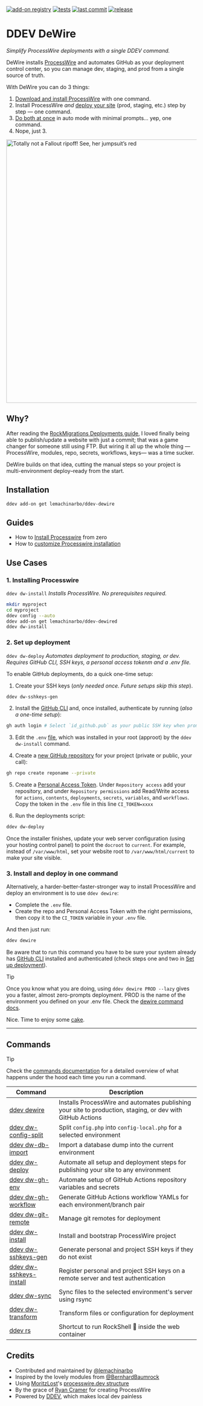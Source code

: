 [![add-on registry](https://img.shields.io/badge/DDEV-Add--on_Registry-blue)](https://addons.ddev.com)
[![tests](https://github.com/lemachinarbo/ddev-dewire/actions/workflows/tests.yml/badge.svg?branch=main)](https://github.com/lemachinarbo/ddev-dewire/actions/workflows/tests.yml?query=branch%3Amain)
[![last commit](https://img.shields.io/github/last-commit/lemachinarbo/ddev-DeWire)](https://github.com/lemachinarbo/ddev-dewire/commits)
[![release](https://img.shields.io/github/v/release/lemachinarbo/ddev-dewire)](https://github.com/lemachinarbo/ddev-dewire/releases/latest)

# DDEV DeWire
*Simplify ProcessWire deployments with a single DDEV command.*

DeWire installs [ProcessWire](https://github.com/processwire/processwire) and automates GitHub as your deployment control center, so you can manage dev, staging, and prod from a single source of truth.


With DeWire you can do 3 things:

1. [Download and install ProcessWire](#1-installing-processwire) with one command.
2. Install ProcessWire *and* [deploy your site](#2-set-up-deployment) (prod, staging, etc.) step by step — one command.
3. [Do both at once](#3-install-and-deploy-in-one-command) in auto mode with minimal prompts… yep, one command.
4. Nope, just 3.

<img width="1200" height="695" alt="Totally not a Fallout ripoff! See, her jumpsuit’s red" src="https://github.com/user-attachments/assets/5032c77b-5a37-4970-819e-5fbbab66b360" />


## Why?

After reading the [RockMigrations Deployments guide](https://www.baumrock.com/en/processwire/modules/rockmigrations/docs/deploy/#update-config.php), I loved finally being able to publish/update a website with just a commit; that was a game changer for someone still using FTP. But wiring it all up the whole thing —ProcessWire, modules, repo, secrets, workflows, keys— was a time sucker.

DeWire builds on that idea, cutting the manual steps so your project is multi-environment deploy–ready from the start.


## Installation

```bash
ddev add-on get lemachinarbo/ddev-dewire
```

## Guides

- How to [Install Processwire](https://github.com/lemachinarbo/ddev-dewire/wiki/(How-to)-Install-Processwire) from zero
- How to [customize Processwire installation](https://github.com/lemachinarbo/ddev-dewire/wiki/(How-to)-Install-Processwire#customizing-your-installation)


## Use Cases

### 1. Installing Processwire

`ddev dw-install` *Installs ProcessWire. No prerequisites required.*

```bash
mkdir myproject
cd myproject
ddev config --auto
ddev add-on get lemachinarbo/ddev-dewired
ddev dw-install
```

### 2. Set up deployment

`ddev dw-deploy` *Automates deployment to production, staging, or dev. Requires GitHub CLI, SSH keys, a personal access tokenm and a .env file.*

To enable GitHub deployments, do a quick one-time setup:

1. Create your SSH keys (*only needed once. Future setups skip this step*).

```sh
ddev dw-sshkeys-gen
```

2. Install the [GitHub CLI](https://github.com/cli/cli#installation) and, once installed, authenticate by running (*also a one-time setup*):

```sh
gh auth login # Select `id_github.pub` as your public SSH key when prompted.
```

3. Edit the `.env` [file](https://raw.githubusercontent.com/lemachinarbo/ddev-compwser/dev/compwser/templates/.env.example), which was installed in your root (approot) by the `ddev dw-install` command.

2. Create a [new GitHub repository](https://github.com/new) for your project (private or public, your call):

```sh
gh repo create reponame --private

```

5. Create a [Personal Access Token](https://github.com/settings/personal-access-tokens). Under `Repository access` add your repository, and under `Repository permissions` add Read/Write access for `actions`, `contents`, `deployments`, `secrets`, `variables`, and `workflows`.
Copy the token in the `.env` file in this line `CI_TOKEN=xxxx`

6. Run the deployments script:

```sh
ddev dw-deploy
```

Once the installer finishes, update your web server configuration (using your hosting control panel) to point the `docroot` to `current`. For example, instead of `/var/www/html`, set your website root to `/var/www/html/current` to make your site visible.


### 3. Install and deploy in one command
Alternatively, a harder-better-faster-stronger way to install ProcessWire and deploy an environment is to use `ddev dewire`:

- Complete the `.env` file.
- Create the repo and Personal Access Token with the right permissions, then copy it to the `CI_TOKEN` variable in your `.env` file.

And then just run:

```sh
ddev dewire
```

Be aware that to run this command you have to be sure your system already has [GitHub CLI](https://github.com/cli/cli#installation) installed and authenticated (check steps one and two in [Set up deployment](#2-set-up-deployment)).

> [!Tip]
> Once you know what you are doing, using `ddev dewire PROD --lazy` gives you a faster, almost zero-prompts deployment.
> PROD is the name of the environment you defined on your .env file. Check the [dewire command docs](https://github.com/lemachinarbo/ddev-dewire/wiki/dewired#usage).

Nice. Time to enjoy some [cake](https://en.wikipedia.org/wiki/The_cake_is_a_lie).

--- 


## Commands

> [!TIP]
> Check the [commands documentation](https://github.com/lemachinarbo/ddev-dewire/wiki) for a detailed overview of what happens under the hood each time you run a command.

| Command | Description |
| ------- | ----------- |
| [ddev dewire](https://github.com/lemachinarbo/ddev-dewire/wiki/dewire) | Installs ProcessWire and automates publishing your site to production, staging, or dev with GitHub Actions |
| [ddev dw-config-split](https://github.com/lemachinarbo/ddev-dewire/wiki/dw%E2%80%90config%E2%80%90split) | Split `config.php` into `config-local.php` for a selected environment |
| [ddev dw-db-import](https://github.com/lemachinarbo/ddev-dewire/wiki/dw%E2%80%90db%E2%80%90import) | Import a database dump into the current environment |
| [ddev dw-deploy](https://github.com/lemachinarbo/ddev-dewire/wiki/dw%E2%80%90deploy) | Automate all setup and deployment steps for publishing your site to any environment |
| [ddev dw-gh-env](https://github.com/lemachinarbo/ddev-dewire/wiki/dw%E2%80%90gh%E2%80%90env) | Automate setup of GitHub Actions repository variables and secrets |
| [ddev dw-gh-workflow](https://github.com/lemachinarbo/ddev-dewire/wiki/dw%E2%80%90gh%E2%80%90workflow) | Generate GitHub Actions workflow YAMLs for each environment/branch pair |
| [ddev dw-git-remote](https://github.com/lemachinarbo/ddev-dewire/wiki/dw%E2%80%90git%E2%80%90remote) | Manage git remotes for deployment |
| [ddev dw-install](https://github.com/lemachinarbo/ddev-dewire/wiki/dw%E2%80%90install) | Install and bootstrap ProcessWire project |
| [ddev dw-sshkeys-gen](https://github.com/lemachinarbo/ddev-dewire/wiki/dw%E2%80%90sshkeys%E2%80%90gen) | Generate personal and project SSH keys if they do not exist |
| [ddev dw-sshkeys-install](https://github.com/lemachinarbo/ddev-dewire/wiki/dw%E2%80%90sshkeys%E2%80%90install) | Register personal and project SSH keys on a remote server and test authentication |
| [ddev dw-sync](https://github.com/lemachinarbo/ddev-dewire/wiki/dw%E2%80%90sync) | Sync files to the selected environment's server using rsync |
| [ddev dw-transform](https://github.com/lemachinarbo/ddev-dewire/wiki/dw%E2%80%90transform) | Transform files or configuration for deployment |
| [ddev rs](https://github.com/lemachinarbo/ddev-dewire/wiki/rs) | Shortcut to run RockShell 🤍 inside the web container |


## Credits

- Contributed and maintained by [@lemachinarbo](https://github.com/lemachinarbo)
- Inspired by the lovely modules from [@BernhardBaumrock](https://github.com/BernhardBaumrock/)
- Using [MoritzLost](https://github.com/moritzlost)'s [processwire.dev structure](https://github.com/MoritzLost/ProcessWireDev/blob/master/site/02-setup-and-structure/02-integrate-composer-with-processwire.md)
- By the grace of [Ryan Cramer](https://github.com/ryancramerdesign) for creating ProcessWire
- Powered by [DDEV](https://github.com/drud/ddev), which makes local dev painless
